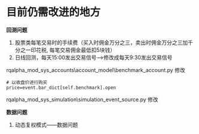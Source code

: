 # 目前仍需改进的地方

**回测问题**

1. 股票类每笔交易时的手续费（买入时佣金万分之三，卖出时佣金万分之三加千分之一印花税, 每笔交易佣金最低扣5块钱）
2. 日线回测，每天15:00发出交易信号——&gt;修改成每天9:30发出交易信号

rqalpha\_mod\_sys\_accounts\account\_model\benchmark\_account.py  修改

```
# 以收盘价进行购买
price=event.bar_dict[self.benchmark].open
```

rqalpha\_mod\_sys\_simulation\simulation\_event\_source.py 修改



**数据问题**

1. 动态复权模式——数据问题

# 



